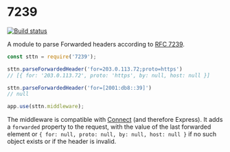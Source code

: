 # 7239

[![Build status][ci-image]][ci]

A module to parse Forwarded headers according to [RFC 7239][].

```javascript
const sttn = require('7239');

sttn.parseForwardedHeader('for=203.0.113.72;proto=https')
// [{ for: '203.0.113.72', proto: 'https', by: null, host: null }]

sttn.parseForwardedHeader('for=[2001:db8::39]')
// null

app.use(sttn.middleware);
```

The middleware is compatible with [Connect][] (and therefore Express).
It adds a `forwarded` property to the request, with the value of the last
forwarded element or `{ for: null, proto: null, by: null, host: null }`
if no such object exists or if the header is invalid.


  [RFC 7239]: https://tools.ietf.org/html/rfc7239
  [Connect]: https://github.com/senchalabs/connect

  [ci]: https://travis-ci.org/charmander/7239
  [ci-image]: https://api.travis-ci.org/charmander/7239.svg
